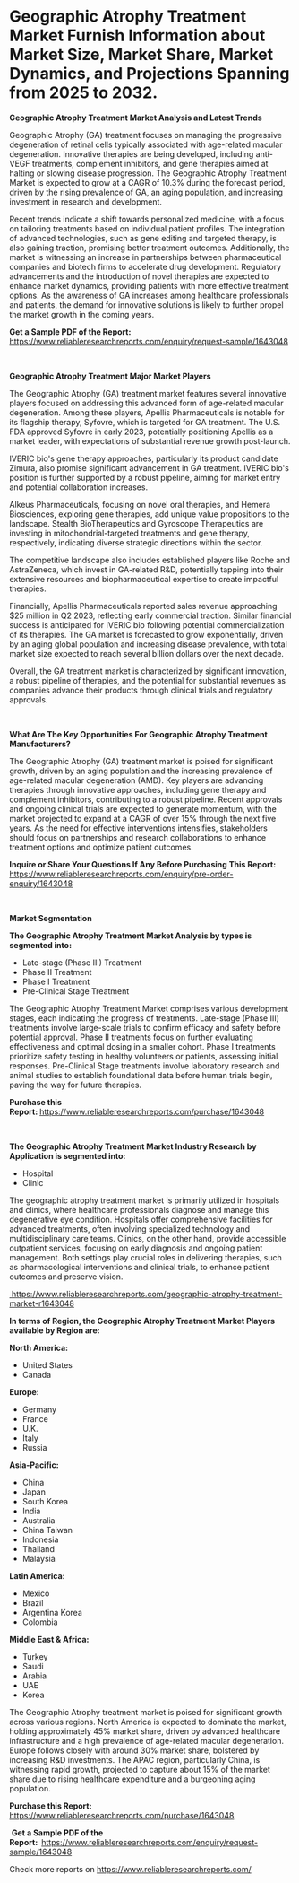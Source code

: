 <p><h1>Geographic Atrophy Treatment Market Furnish Information about Market Size, Market Share, Market Dynamics, and Projections Spanning from 2025 to 2032.</h1></p><p><strong>Geographic Atrophy Treatment Market Analysis and Latest Trends</strong></p>
<p><p>Geographic Atrophy (GA) treatment focuses on managing the progressive degeneration of retinal cells typically associated with age-related macular degeneration. Innovative therapies are being developed, including anti-VEGF treatments, complement inhibitors, and gene therapies aimed at halting or slowing disease progression. The Geographic Atrophy Treatment Market is expected to grow at a CAGR of 10.3% during the forecast period, driven by the rising prevalence of GA, an aging population, and increasing investment in research and development.</p><p>Recent trends indicate a shift towards personalized medicine, with a focus on tailoring treatments based on individual patient profiles. The integration of advanced technologies, such as gene editing and targeted therapy, is also gaining traction, promising better treatment outcomes. Additionally, the market is witnessing an increase in partnerships between pharmaceutical companies and biotech firms to accelerate drug development. Regulatory advancements and the introduction of novel therapies are expected to enhance market dynamics, providing patients with more effective treatment options. As the awareness of GA increases among healthcare professionals and patients, the demand for innovative solutions is likely to further propel the market growth in the coming years.</p></p>
<p><strong>Get a Sample PDF of the Report:&nbsp;</strong> <a href="https://www.reliableresearchreports.com/enquiry/request-sample/1643048?utm_campaign=40&utm_medium=2&utm_source=Github&utm_content=ia&utm_term=03032025&utm_id=geographic-atrophy-treatment">https://www.reliableresearchreports.com/enquiry/request-sample/1643048</a></p>
<p>&nbsp;</p>
<p><strong>Geographic Atrophy Treatment Major Market Players</strong></p>
<p><p>The Geographic Atrophy (GA) treatment market features several innovative players focused on addressing this advanced form of age-related macular degeneration. Among these players, Apellis Pharmaceuticals is notable for its flagship therapy, Syfovre, which is targeted for GA treatment. The U.S. FDA approved Syfovre in early 2023, potentially positioning Apellis as a market leader, with expectations of substantial revenue growth post-launch.</p><p>IVERIC bio's gene therapy approaches, particularly its product candidate Zimura, also promise significant advancement in GA treatment. IVERIC bio's position is further supported by a robust pipeline, aiming for market entry and potential collaboration increases.</p><p>Alkeus Pharmaceuticals, focusing on novel oral therapies, and Hemera Biosciences, exploring gene therapies, add unique value propositions to the landscape. Stealth BioTherapeutics and Gyroscope Therapeutics are investing in mitochondrial-targeted treatments and gene therapy, respectively, indicating diverse strategic directions within the sector.</p><p>The competitive landscape also includes established players like Roche and AstraZeneca, which invest in GA-related R&D, potentially tapping into their extensive resources and biopharmaceutical expertise to create impactful therapies.</p><p>Financially, Apellis Pharmaceuticals reported sales revenue approaching $25 million in Q2 2023, reflecting early commercial traction. Similar financial success is anticipated for IVERIC bio following potential commercialization of its therapies. The GA market is forecasted to grow exponentially, driven by an aging global population and increasing disease prevalence, with total market size expected to reach several billion dollars over the next decade.</p><p>Overall, the GA treatment market is characterized by significant innovation, a robust pipeline of therapies, and the potential for substantial revenues as companies advance their products through clinical trials and regulatory approvals.</p></p>
<p>&nbsp;</p>
<p><strong>What Are The Key Opportunities For Geographic Atrophy Treatment Manufacturers?</strong></p>
<p><p>The Geographic Atrophy (GA) treatment market is poised for significant growth, driven by an aging population and the increasing prevalence of age-related macular degeneration (AMD). Key players are advancing therapies through innovative approaches, including gene therapy and complement inhibitors, contributing to a robust pipeline. Recent approvals and ongoing clinical trials are expected to generate momentum, with the market projected to expand at a CAGR of over 15% through the next five years. As the need for effective interventions intensifies, stakeholders should focus on partnerships and research collaborations to enhance treatment options and optimize patient outcomes.</p></p>
<p><strong>Inquire or Share Your Questions If Any Before Purchasing This Report:</strong> <a href="https://www.reliableresearchreports.com/enquiry/pre-order-enquiry/1643048?utm_campaign=40&utm_medium=2&utm_source=Github&utm_content=ia&utm_term=03032025&utm_id=geographic-atrophy-treatment">https://www.reliableresearchreports.com/enquiry/pre-order-enquiry/1643048</a></p>
<p>&nbsp;</p>
<p><strong>Market Segmentation</strong></p>
<p><strong>The Geographic Atrophy Treatment Market Analysis by types is segmented into:</strong></p>
<p><ul><li>Late-stage (Phase III) Treatment</li><li>Phase II Treatment</li><li>Phase I Treatment</li><li>Pre-Clinical Stage Treatment</li></ul></p>
<p><p>The Geographic Atrophy Treatment Market comprises various development stages, each indicating the progress of treatments. Late-stage (Phase III) treatments involve large-scale trials to confirm efficacy and safety before potential approval. Phase II treatments focus on further evaluating effectiveness and optimal dosing in a smaller cohort. Phase I treatments prioritize safety testing in healthy volunteers or patients, assessing initial responses. Pre-Clinical Stage treatments involve laboratory research and animal studies to establish foundational data before human trials begin, paving the way for future therapies.</p></p>
<p><strong>Purchase this Report:&nbsp;</strong><a href="https://www.reliableresearchreports.com/purchase/1643048?utm_campaign=40&utm_medium=2&utm_source=Github&utm_content=ia&utm_term=03032025&utm_id=geographic-atrophy-treatment">https://www.reliableresearchreports.com/purchase/1643048</a></p>
<p>&nbsp;</p>
<p><strong>The Geographic Atrophy Treatment Market Industry Research by Application is segmented into:</strong></p>
<p><ul><li>Hospital</li><li>Clinic</li></ul></p>
<p><p>The geographic atrophy treatment market is primarily utilized in hospitals and clinics, where healthcare professionals diagnose and manage this degenerative eye condition. Hospitals offer comprehensive facilities for advanced treatments, often involving specialized technology and multidisciplinary care teams. Clinics, on the other hand, provide accessible outpatient services, focusing on early diagnosis and ongoing patient management. Both settings play crucial roles in delivering therapies, such as pharmacological interventions and clinical trials, to enhance patient outcomes and preserve vision.</p></p>
<p><a href="https://www.reliableresearchreports.com/geographic-atrophy-treatment-market-r1643048?utm_campaign=40&utm_medium=2&utm_source=Github&utm_content=ia&utm_term=03032025&utm_id=geographic-atrophy-treatment">&nbsp;https://www.reliableresearchreports.com/geographic-atrophy-treatment-market-r1643048</a></p>
<p><strong>In terms of Region, the Geographic Atrophy Treatment Market Players available by Region are:</strong></p>
<p>
    <p> <strong> North America: </strong>
        <ul>
            <li>United States</li>
            <li>Canada</li>
        </ul>
        </p> 
    <p> <strong> Europe: </strong>
        <ul>
            <li>Germany</li>
            <li>France</li>
            <li>U.K.</li>
            <li>Italy</li>
            <li>Russia</li>
        </ul>
        </p> 
    <p> <strong> Asia-Pacific: </strong>
        <ul>
            <li>China</li>
            <li>Japan</li>
            <li>South Korea</li>
            <li>India</li>
            <li>Australia</li>
            <li>China Taiwan</li>
            <li>Indonesia</li>
            <li>Thailand</li>
            <li>Malaysia</li>
        </ul>
        </p> 
    <p> <strong> Latin America: </strong>
        <ul>
            <li>Mexico</li>
            <li>Brazil</li>
            <li>Argentina Korea</li>
            <li>Colombia</li>
        </ul>
        </p> 
    <p> <strong> Middle East & Africa: </strong>
        <ul>
            <li>Turkey</li>
            <li>Saudi</li>
            <li>Arabia</li>
            <li>UAE</li>
            <li>Korea</li>
        </ul>
    </p>
    </p>
<p><p>The Geographic Atrophy treatment market is poised for significant growth across various regions. North America is expected to dominate the market, holding approximately 45% market share, driven by advanced healthcare infrastructure and a high prevalence of age-related macular degeneration. Europe follows closely with around 30% market share, bolstered by increasing R&D investments. The APAC region, particularly China, is witnessing rapid growth, projected to capture about 15% of the market share due to rising healthcare expenditure and a burgeoning aging population.</p></p>
<p><strong>Purchase this Report: </strong><a href="https://www.reliableresearchreports.com/purchase/1643048?utm_campaign=40&utm_medium=2&utm_source=Github&utm_content=ia&utm_term=03032025&utm_id=geographic-atrophy-treatment">https://www.reliableresearchreports.com/purchase/1643048</a></p>
<p>&nbsp;<strong>Get a Sample PDF of the Report:&nbsp;&nbsp;</strong><a href="https://www.reliableresearchreports.com/enquiry/request-sample/1643048?utm_campaign=40&utm_medium=2&utm_source=Github&utm_content=ia&utm_term=03032025&utm_id=geographic-atrophy-treatment">https://www.reliableresearchreports.com/enquiry/request-sample/1643048</a></p>
<p><strong></strong></p>
<p>Check more reports on <a href="https://www.reliableresearchreports.com/?utm_campaign=40&utm_medium=2&utm_source=Github&utm_content=ia&utm_term=03032025&utm_id=geographic-atrophy-treatment">https://www.reliableresearchreports.com/</a></p>